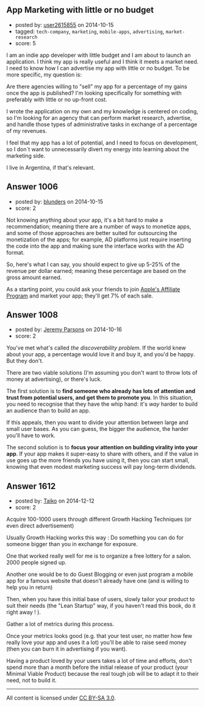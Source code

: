 ## App Marketing with little or no budget

- posted by: [user2615855](https://stackexchange.com/users/3089386/user2615855) on 2014-10-15
- tagged: `tech-company`, `marketing`, `mobile-apps`, `advertising`, `market-research`
- score: 5

I am an indie app developer with little budget and I am about to launch an application. I think my app is really useful and I think it meets a market need. I need to know how I can advertise my app with little or no budget. To be more specific, my question is:

Are there agencies willing to "sell" my app for a percentage of my gains once the app is published? I'm looking specifically for something with preferably with little or no up-front cost.

I wrote the application on my own and my knowledge is centered on coding, so I'm looking for an agency that can perform market research, advertise, and handle those types of administrative tasks in exchange of a percentage of my revenues.

I feel that my app has a lot of potential, and I need to focus on development, so I don´t want to unnecessarily divert my energy into learning about the marketing side.

I live in Argentina, if that's relevant.


## Answer 1006

- posted by: [blunders](https://stackexchange.com/users/216182/blunders) on 2014-10-15
- score: 2

<p>Not knowing anything about your app, it's a bit hard to make a recommendation; meaning there are a number of ways to monetize apps, and some of those approaches are better suited for outsourcing the monetization of the apps; for example, AD platforms just require inserting the code into the app and making sure the interface works with the AD format.</p>

<p>So, here's what I can say, you should expect to give up 5-25% of the revenue per dollar earned; meaning these percentage are based on the gross amount earned.</p>

<p>As a starting point, you could ask your friends to join <a href="https://www.apple.com/itunes/affiliates/resources/documentation/faq_en.html" rel="nofollow">Apple's Affiliate Program</a> and market your app; they'll get 7% of each sale.</p>



## Answer 1008

- posted by: [Jeremy Parsons](https://stackexchange.com/users/497810/jeremy-parsons) on 2014-10-16
- score: 2

You've met what's called *the discoverability problem*. If the world knew about your app, a percentage would love it and buy it, and you'd be happy. But they don't.

There are two viable solutions (I'm assuming you don't want to throw lots of money at advertising), or there's luck.

The first solution is to **find someone who already has lots of attention and trust from potential users, and get them to promote you**. In this situation, you need to recognise that they have the whip hand: it's *way* harder to build an audience than to build an app.

If this appeals, then you want to divide your attention between large and small user bases. As you can guess, the bigger the audience, the harder you'll have to work.

The second solution is to **focus your attention on building virality into your app**. If your app makes it super-easy to share with others, and if the value in use goes up the more friends you have using it, then you can start small, knowing that even modest marketing success will pay long-term dividends.


## Answer 1612

- posted by: [Taiko](https://stackexchange.com/users/334941/taiko) on 2014-12-12
- score: 2

Acquire 100-1000 users through different Growth Hacking Techniques (or even direct advertisement)

Usually Growth Hacking works this way : Do something you can do for someone bigger than you in exchange for exposure.

One that worked really well for me is to organize a free lottery for a salon. 2000 people signed up.

Another one would be to do Guest Blogging or even just program a mobile app for a famous website that doesn't already have one (and is willing to help you in return)


Then, when you have this initial base of users, slowly tailor your product to suit their needs (the "Lean Startup" way, if you haven't read this book, do it right away ! ).

Gather a lot of metrics during this process.

Once your metrics looks good (e.g. that your test user, no matter how few really love your app and uses it a lot) you'll be able to raise seed money (then you can burn it in advertising if you want).

Having a product loved by your users takes a lot of time and efforts, don't spend more than a month before the initial release of your product (your Minimal Viable Product) because the real tough job will be to adapt it to their need, not to build it.



---

All content is licensed under [CC BY-SA 3.0](https://creativecommons.org/licenses/by-sa/3.0/).
